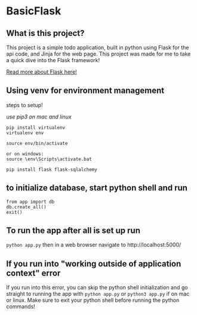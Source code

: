# BasicFlask

## What is this project?
This project is a simple todo application, built in python using Flask for the api code, and Jinja for the web page. This project was made for me to take a quick dive into the Flask framework!

[Read more about Flask here!](https://github.com/pallets/flask)


## Using venv for environment management

steps to setup!

*use pip3 on mac and linux*
```
pip install virtualenv
virtualenv env

source env/bin/activate

or on windows:
source \env\Scripts\activate.bat

pip install flask flask-sqlalchemy
```

## to initialize database, start python shell and run
```
from app import db
db.create_all()
exit()
```

## To run the app after all is set up run 
`python app.py`
then in a web browser navigate to http://localhost:5000/

## If you run into "working outside of application context" error
If you run into this error, you can skip the python shell initialization and go straight to running the app with `python app.py` or `python3 app.py` if on mac or linux. Make sure to exit your python shell before running the python commands!
